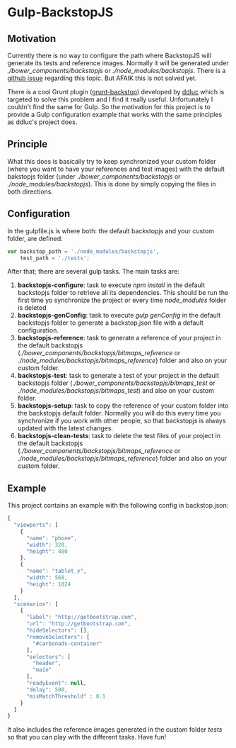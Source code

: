 # Gulp-BackstopJS

## Motivation

Currently there is no way to configure the path where BackstopJS will generate its tests and reference images. Normally it will be generated under *./bower_components/backstopjs* or *./node_modules/backstopjs*. There is a [github issue](https://github.com/garris/BackstopJS/issues/50) regarding this topic. But AFAIK this is not solved yet.

There is a cool Grunt plugin ([grunt-backstop](https://github.com/ddluc/grunt-backstop)) developed by [ddluc](https://github.com/ddluc) which is targeted to solve this problem and I find it really useful. Unfortunately I couldn't find the same for Gulp. So the motivation for this project is to provide a Gulp configuration example that works with the same principles as ddluc's project does.

## Principle

What this does is basically try to keep synchronized your custom folder (where you want to have your references and test images) with the default bakstopjs folder (under *./bower_components/backstopjs* or *./node_modules/backstopjs*). This is done by simply copying the files in both directions.

## Configuration

In the gulpfile.js is where both: the default backstopjs and your custom folder, are defined:

```javascript
var backstop_path = './node_modules/backstopjs',
    test_path = './tests';
```

After that; there are several gulp tasks. The main tasks are:

1. **backstopjs-configure**: task to execute *npm install* in the default backstopjs folder to retrieve all its dependencies. This should be run the first time yo synchronize the project or every time *node_modules* folder is deleted
1. **backstopjs-genConfig**: task to execute *gulp genConfig* in the default backstopjs folder to generate a backstop,json file with a default configuration.
1. **backstopjs-reference**: task to generate a reference of your project in the default backstopjs (*./bower_components/backstopjs/bitmaps_reference* or *./node_modules/backstopjs/bitmaps_reference*) folder and also on your custom folder.
1. **backstopjs-test**: task to generate a test of your project in the default backstopjs folder (*./bower_components/backstopjs/bitmaps_test* or *./node_modules/backstopjs/bitmaps_test*) and also on your custom folder.
1. **backstopjs-setup**: task to copy the reference of your custom folder into the backstopjs default folder. Normally you will do this every time you synchronize if you work with other people, so that backstopjs is always updated with the latest changes.
1. **backstopjs-clean-tests**: task to delete the test files of your project in the default backstopjs (*./bower_components/backstopjs/bitmaps_reference* or *./node_modules/backstopjs/bitmaps_reference*) folder and also on your custom folder.

## Example

This project contains an example with the following config in backstop.json:

```javascript
{
  "viewports": [
    {
      "name": "phone",
      "width": 320,
      "height": 480
    },
    {
      "name": "tablet_v",
      "width": 568,
      "height": 1024
    }
  ],
  "scenarios": [
    {
      "label": "http://getbootstrap.com",
      "url": "http://getbootstrap.com",
      "hideSelectors": [],
      "removeSelectors": [
        "#carbonads-container"
      ],
      "selectors": [
        "header",
        "main"
      ],
      "readyEvent": null,
      "delay": 500,
      "misMatchThreshold" : 0.1
    }
  ]
}
```

It also includes the reference images generated in the custom folder *tests* so that you can play with the different tasks. Have fun!
